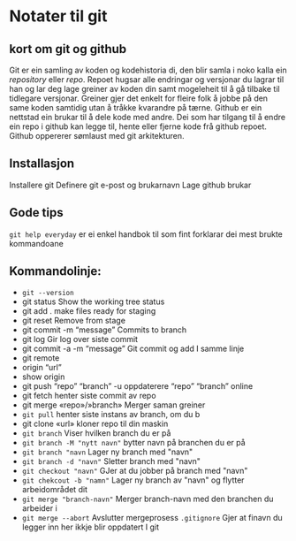 # Notater til git

## kort om git og github
Git er ein samling av koden og kodehistoria di, den blir samla i noko kalla ein *repository* eller *repo*. Repoet hugsar alle endringar og versjonar du lagrar til han og lar deg lage greiner av koden din samt mogeleheit til å gå tilbake til tidlegare versjonar.
Greiner gjer det enkelt for fleire folk å jobbe på den same koden samtidig utan å tråkke kvarandre på tærne. 
Github er ein nettstad ein brukar til å dele kode med andre. Dei som har tilgang til å endre ein repo i github kan legge til, hente eller fjerne kode frå github repoet. Github oppererer sømlaust med git arkitekturen.

## Installasjon
Installere git
Definere git e-post og brukarnavn
Lage github brukar

## Gode tips
`git help everyday` er ei enkel handbok til som fint forklarar dei mest brukte kommandoane

## Kommandolinje:
- `git --version`
- git status     				    Show the working tree status
- git add .         				make files ready for staging
- git reset					        Remove from stage
- git commit -m “message” 		    Commits to branch
- git log 					        Gir log over siste commit
- git commit -a -m “message”	    Git commit og add I samme linje
- git remote
- 	origin “url”
- 	show origin
- git push “repo” “branch” -u		oppdaterere “repo” “branch” online
- git fetch 				        henter siste commit av repo
- git merge «repo»/»branch» 		Merger saman greiner
- `git pull` 				            henter siste instans av branch, om du b
- git clone «url»				    kloner repo til din maskin
- `git branch`                      Viser hvilken branch du er på
- `git branch -M "nytt navn"`       bytter navn på branchen du er på
- `git branch "navn`                Lager ny branch med "navn"
- `git branch -d "navn"`            Sletter branch med "navn"
- `git checkout "navn"`             GJer at du jobber på branch med "navn"          
- `git chekcout -b "namn"`          Lager ny branch av "navn" og flytter arbeidområdet dit
- `git merge "branch-navn"`         Merger branch-navn med den branchen du arbeider i
- `git merge --abort`               Avslutter mergeprosess
`.gitignore` 
	Gjer at finavn du legger inn her ikkje blir oppdatert I git
